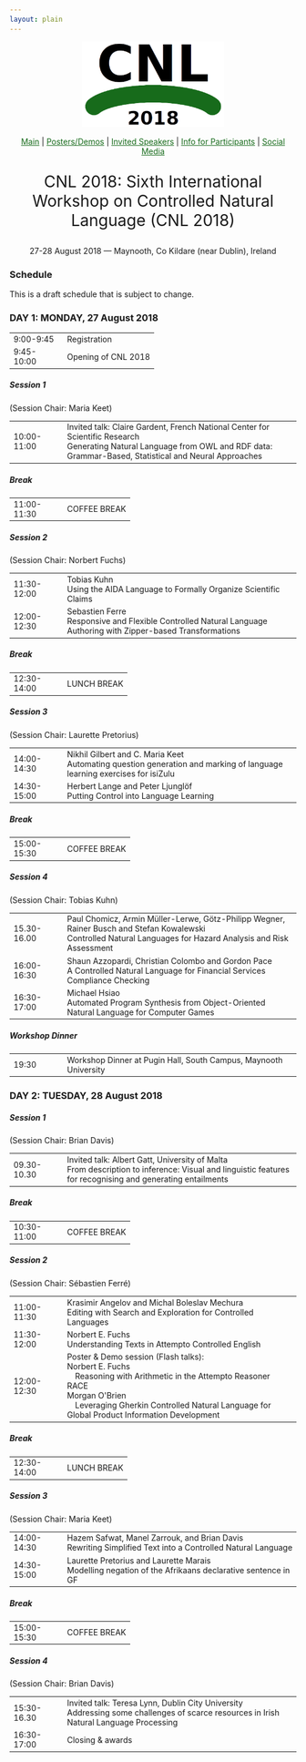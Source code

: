 ```yaml
---
layout: plain
---
```

<style>
a { color: #176B1B; }
#main_content a:hover { color: #30a030; }
</style>
<p align="middle"><img src="cnl2018logo.png" width="250"/></p>
<p class="tabs" align="middle">
<a href="cnl2018.html">Main</a> | <a href="cnl2018pd.html">Posters/Demos</a> |  <a href="cnl2018speakers.html">Invited Speakers</a>  | <a href="cnl2018info.html">Info for Participants</a> | <a href="cnl2018SM.html">Social Media</a>
</p>
<p align="middle" style="font-size:200%">CNL 2018: Sixth International Workshop on Controlled Natural Language (CNL 2018)</p>
<p align="middle">27-28 August 2018 — Maynooth, Co Kildare (near Dublin), Ireland</p>

### Schedule

This is a draft schedule that is subject to change.

<h3>DAY 1: MONDAY, 27 August 2018</h3>

<table style="border: none; border-collapse: collapse;" border="0" cellspacing="0"  width="100%" align="center">
<tr><td width="80">9:00-9:45</td><td> Registration </td></tr>
<tr><td width="80">9:45-10:00</td><td> Opening of CNL 2018 </td></tr>
</table>

<h5>Session 1</h5>
(Session Chair: Maria Keet)
<table style="border: none; border-collapse: collapse;" border="0" cellspacing="0" cellpadding="0" width="100%" align="center">
<tr><td width="80">10:00-11:00 </td><td> Invited talk: Claire Gardent, French National Center for Scientific Research<br/>Generating Natural Language from OWL and RDF data: Grammar-Based, Statistical and Neural Approaches</td></tr>
</table>

<h5>Break</h5>
<table style="border: none; border-collapse: collapse;" border="0" cellspacing="0"  width="100%" align="center">
<tr><td width="80">11:00-11:30</td><td> COFFEE BREAK </td></tr>
</table>

<h5>Session 2</h5>
(Session Chair: Norbert Fuchs)
<table style="border: none; border-collapse: collapse;" border="0" cellspacing="0" cellpadding="0" width="100%" align="center">
<tr><td width="80">11:30-12:00 </td><td> Tobias Kuhn<br/>Using the AIDA Language to Formally Organize Scientific Claims</td></tr>
<tr><td width="80">12:00-12:30 </td><td> Sebastien Ferre<br/>Responsive and Flexible Controlled Natural Language Authoring with Zipper-based Transformations</td></tr>
</table>

<h5>Break</h5>
<table style="border: none; border-collapse: collapse;" border="0">
<tr><td width="80">12:30-14:00 </td><td> LUNCH BREAK </td></tr>
</table>

<h5>Session 3</h5>
(Session Chair: Laurette Pretorius)
<table style="border: none; border-collapse: collapse;" border="0" cellspacing="0" cellpadding="0" width="100%" align="center">
<tr><td width="80">14:00-14:30 </td><td> Nikhil Gilbert and C. Maria Keet<br/>Automating question generation and marking of language learning exercises for isiZulu</td></tr>
<tr><td width="80">14:30-15:00 </td><td> Herbert Lange and Peter Ljungl&ouml;f<br/>Putting Control into Language Learning</td></tr>
</table>

<h5>Break</h5>
<table style="border: none; border-collapse: collapse;" border="0">
<tr><td width="80">15:00-15:30 </td><td> COFFEE BREAK </td></tr>
</table>


<h5>Session 4</h5>
(Session Chair: Tobias Kuhn)
<table style="border: none; border-collapse: collapse;" border="0" cellspacing="0" cellpadding="0" width="100%" align="center">
<tr><td width="80">15.30-16.00 </td><td> Paul Chomicz, Armin M&uuml;ller-Lerwe, G&ouml;tz-Philipp Wegner, Rainer Busch and Stefan Kowalewski<br/>Controlled Natural Languages for Hazard Analysis and Risk Assessment</td></tr>
<tr><td width="80">16:00-16:30 </td><td> Shaun Azzopardi, Christian Colombo and Gordon Pace<br/>A Controlled Natural Language for Financial Services Compliance Checking</td></tr>

<tr><td width="80">16:30-17:00 </td><td> Michael Hsiao <br/> Automated Program Synthesis from Object-Oriented Natural Language for Computer Games </td></tr>
</table>

<h5>Workshop Dinner</h5>
<table style="border: none; border-collapse: collapse;" border="0">
<tr><td width="80">19:30</td><td> Workshop Dinner at Pugin Hall, South Campus, Maynooth University</td></tr>
</table>

<h3>DAY 2: TUESDAY, 28 August 2018</h3>

<h5>Session 1</h5>

(Session Chair: Brian Davis)
<table style="border: none; border-collapse: collapse;" border="0" cellspacing="0" cellpadding="0" width="100%" align="center">
<tr><td width="80">09.30-10.30 </td><td> Invited talk: Albert Gatt, University of Malta<br/>From description to inference: Visual and linguistic features for recognising and generating entailments</td></tr>
</table>

<h5>Break</h5>
<table style="border: none; border-collapse: collapse;" border="0">
<tr><td width="80">10:30-11:00 </td><td> COFFEE BREAK </td></tr>
</table>

<h5>Session 2</h5>

(Session Chair: Sébastien Ferré)
<table style="border: none; border-collapse: collapse;" border="0" cellspacing="0" cellpadding="0" width="100%" align="center">
<tr><td width="80">11:00-11:30 </td><td> Krasimir Angelov and Michal Boleslav Mechura<br/>Editing with Search and Exploration for Controlled Languages</td></tr>
<tr><td width="80">11:30-12:00 </td><td> Norbert E. Fuchs<br/>Understanding Texts in  Attempto Controlled English</td></tr>
<tr><td width="80">12:00-12:30 </td><td> Poster & Demo session (Flash talks):<br/>Norbert E. Fuchs<br/>&emsp;Reasoning with Arithmetic in the Attempto Reasoner RACE<br/>Morgan O'Brien<br/>&emsp;Leveraging Gherkin Controlled Natural Language for Global Product Information Development</td></tr>
</table>

<h5>Break</h5>
<table style="border: none; border-collapse: collapse;" border="0">
<tr><td width="80">12:30-14:00 </td><td> LUNCH BREAK </td></tr>
</table>

<h5>Session 3</h5>

(Session Chair: Maria Keet)
<table style="border: none; border-collapse: collapse;" border="0" cellspacing="0" cellpadding="0" width="100%" align="center">
<tr><td width="80">14:00-14:30 </td><td> Hazem Safwat, Manel Zarrouk, and Brian Davis <br/>Rewriting Simplified Text into a Controlled Natural Language</td></tr>
<tr><td width="80">14:30-15:00 </td><td> Laurette Pretorius and Laurette Marais<br/>Modelling negation of the Afrikaans declarative sentence in GF</td></tr>
</table>

<h5>Break</h5>
<table style="border: none; border-collapse: collapse;" border="0">
<tr><td width="80">15:00-15:30 </td><td> COFFEE BREAK </td></tr>
</table>

<h5>Session 4</h5>
(Session Chair: Brian Davis)
<table style="border: none; border-collapse: collapse;" border="0" cellspacing="0" cellpadding="0" width="100%" align="center">
<tr><td width="80">15:30-16.30 </td><td> Invited talk:  Teresa Lynn, Dublin City University<br/>Addressing some challenges of scarce resources in Irish Natural Language Processing</td></tr>
<tr><td width="80">16:30-17:00 </td><td> Closing & awards </td></tr>
</table>

